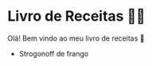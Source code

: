 # Livro de Receitas :woman_cook:

Olá! Bem vindo ao meu livro de receitas :wave: 

- Strogonoff de frango 